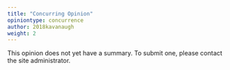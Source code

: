 ```yaml
---
title: "Concurring Opinion"
opiniontype: concurrence
author: 2018kavanaugh
weight: 2
---
```

This opinion does not yet have a summary. To submit one, please contact the site administrator.